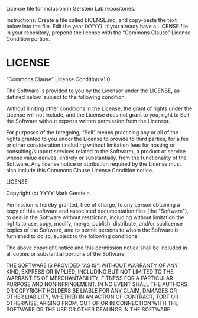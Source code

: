 License file for inclusion in Gerstein Lab repositories.

Instructions: Create a file called LICENSE.md, and copy-paste the text below into the file. Edit the year (YYYY). If you already have a LICENSE file in your repository, prepend the license with the “Commons Clause” License Condition portion.

# LICENSE

“Commons Clause” License Condition v1.0

The Software is provided to you by the Licensor under the LICENSE, as defined below, subject to the following condition.

Without limiting other conditions in the License, the grant of rights under the License will not include, and the License does not grant to you, right to Sell the Software without express written permission from the Licensor.

For purposes of the foregoing, “Sell” means practicing any or all of the rights granted to you under the License to provide to third parties, for a fee or other consideration (including without limitation fees for hosting or consulting/support services related to the Software), a product or service whose value derives, entirely or substantially, from the functionality of the Software.  Any license notice or attribution required by the License must also include this Commons Clause License Condition notice.

LICENSE

Copyright (c) YYYY Mark Gerstein

Permission is hereby granted, free of charge, to any person obtaining a copy of this software and associated documentation files (the "Software"), to deal in the Software without restriction, including without limitation the rights to use, copy, modify, merge, publish, distribute, and/or sublicense copies of the Software, and to permit persons to whom the Software is furnished to do so, subject to the following conditions:

The above copyright notice and this permission notice shall be included in all copies or substantial portions of the Software.

THE SOFTWARE IS PROVIDED "AS IS", WITHOUT WARRANTY OF ANY KIND, EXPRESS OR IMPLIED, INCLUDING BUT NOT LIMITED TO THE WARRANTIES OF MERCHANTABILITY, FITNESS FOR A PARTICULAR PURPOSE AND NONINFRINGEMENT. IN NO EVENT SHALL THE AUTHORS OR COPYRIGHT HOLDERS BE LIABLE FOR ANY CLAIM, DAMAGES OR OTHER LIABILITY, WHETHER IN AN ACTION OF CONTRACT, TORT OR OTHERWISE, ARISING FROM, OUT OF OR IN CONNECTION WITH THE SOFTWARE OR THE USE OR OTHER DEALINGS IN THE SOFTWARE.

